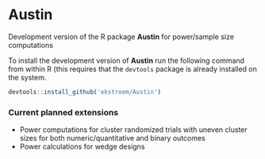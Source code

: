 # Austin

Development version of the R package **Austin** for power/sample size computations

To install the development version of **Austin** run the following
command from within R (this requires that the `devtools` package is
already installed on the system.

```r
devtools::install_github('ekstroem/Austin')
```



### Current planned extensions

* Power computations for cluster randomized trials with uneven cluster
sizes for both numeric/quantitative and binary outcomes
* Power calculations for wedge designs
